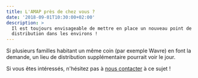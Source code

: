 ```yaml
---
title: L'AMAP près de chez vous ?
date: '2018-09-01T10:30:00+02:00'
description: >
  Il est toujours envisageable de mettre en place un nouveau point de
  distribution dans les environs !
---
```

Si plusieurs familles habitant un même coin (par exemple Wavre) en font la demande, un lieu de distribution supplémentaire pourrait voir le jour. 

Si vous êtes intéressés, n'hésitez pas  à [nous contacter](https://www.amaphelia.be/contact/) à ce sujet !
